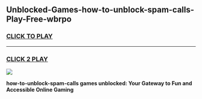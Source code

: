 
## Unblocked-Games-how-to-unblock-spam-calls-Play-Free-wbrpo
<h3>
<a href="https://premium76.site?title=how-to-unblock-spam-calls&ref=10A">CLICK TO PLAY</a></h3>
<hr>

<h3>
<a href="https://premium76.site?title=how-to-unblock-spam-calls&ref=10A">CLICK 2 PLAY</a>
  
</h3>

<a href="https://premium76.site?title=how-to-unblock-spam-calls&ref=10A"><img src="https://clearcache.store/games.png"></a>


**how-to-unblock-spam-calls games unblocked: Your Gateway to Fun and Accessible Online Gaming**
